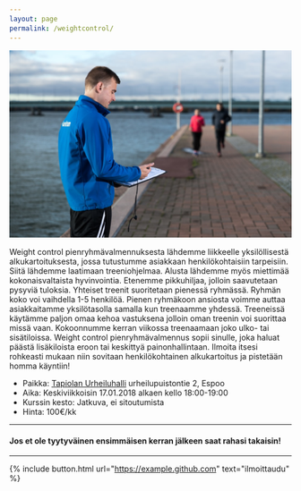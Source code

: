 ```yaml
---
layout: page
permalink: /weightcontrol/
---
```


![Weight Control](/media/weight-control.jpg)


Weight control pienryhmävalmennuksesta lähdemme liikkeelle yksilöllisestä alkukartoituksesta, jossa tutustumme asiakkaan
henkilökohtaisiin tarpeisiin. Siitä lähdemme laatimaan treeniohjelmaa. Alusta lähdemme myös miettimää kokonaisvaltaista
hyvinvointia. Etenemme pikkuhiljaa, jolloin saavutetaan pysyviä tuloksia. Yhteiset treenit suoritetaan pienessä ryhmässä.
Ryhmän koko voi vaihdella 1-5 henkilöä. Pienen ryhmäkoon ansiosta voimme auttaa asiakkaitamme yksilötasolla samalla kun 
treenaamme yhdessä. Treeneissä käytämme paljon omaa kehoa vastuksena jolloin oman treenin voi suorittaa missä vaan. 
Kokoonnumme kerran viikossa treenaamaan joko ulko- tai sisätiloissa. Weight control pienryhmävalmennus sopii sinulle, joka 
haluat päästä lisäkiloista eroon tai keskittyä painonhallintaan. Ilmoita itsesi rohkeasti mukaan niin sovitaan 
henkilökohtainen alkukartoitus ja pistetään homma käyntiin!


* Paikka: [Tapiolan Urheiluhalli](https://goo.gl/maps/b9bpRYsN9BB2) urheilupuistontie 2, Espoo
* Aika: Keskiviikkoisin 17.01.2018 alkaen kello 18:00-19:00
* Kurssin kesto: Jatkuva, ei sitoutumista
* Hinta: 100€/kk

---

#### Jos et ole tyytyväinen ensimmäisen kerran jälkeen saat rahasi takaisin!

---

{% include button.html url="https://example.github.com" text="ilmoittaudu" %}
